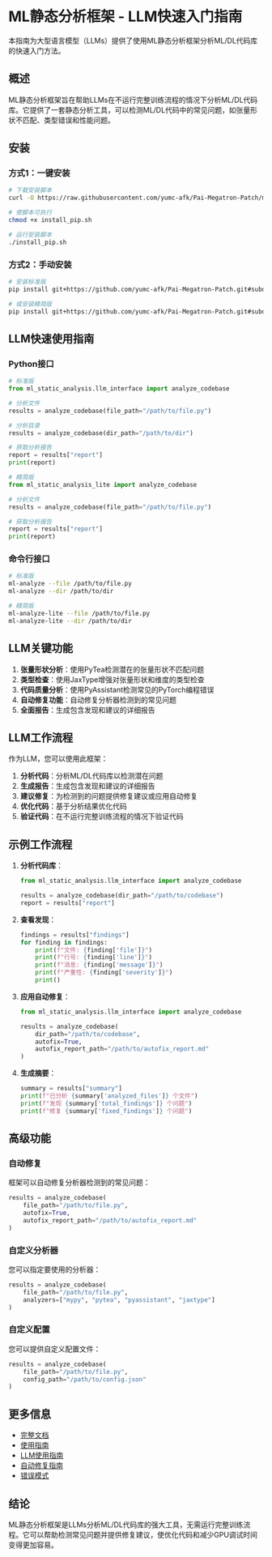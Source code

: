 # ML静态分析框架 - LLM快速入门指南

本指南为大型语言模型（LLMs）提供了使用ML静态分析框架分析ML/DL代码库的快速入门方法。

## 概述

ML静态分析框架旨在帮助LLMs在不运行完整训练流程的情况下分析ML/DL代码库。它提供了一套静态分析工具，可以检测ML/DL代码中的常见问题，如张量形状不匹配、类型错误和性能问题。

## 安装

### 方式1：一键安装

```bash
# 下载安装脚本
curl -O https://raw.githubusercontent.com/yumc-afk/Pai-Megatron-Patch/main/static_analysis/install_pip.sh

# 使脚本可执行
chmod +x install_pip.sh

# 运行安装脚本
./install_pip.sh
```

### 方式2：手动安装

```bash
# 安装标准版
pip install git+https://github.com/yumc-afk/Pai-Megatron-Patch.git#subdirectory=static_analysis

# 或安装精简版
pip install git+https://github.com/yumc-afk/Pai-Megatron-Patch.git#subdirectory=static_analysis[lite]
```

## LLM快速使用指南

### Python接口

```python
# 标准版
from ml_static_analysis.llm_interface import analyze_codebase

# 分析文件
results = analyze_codebase(file_path="/path/to/file.py")

# 分析目录
results = analyze_codebase(dir_path="/path/to/dir")

# 获取分析报告
report = results["report"]
print(report)

# 精简版
from ml_static_analysis_lite import analyze_codebase

# 分析文件
results = analyze_codebase(file_path="/path/to/file.py")

# 获取分析报告
report = results["report"]
print(report)
```

### 命令行接口

```bash
# 标准版
ml-analyze --file /path/to/file.py
ml-analyze --dir /path/to/dir

# 精简版
ml-analyze-lite --file /path/to/file.py
ml-analyze-lite --dir /path/to/dir
```

## LLM关键功能

1. **张量形状分析**：使用PyTea检测潜在的张量形状不匹配问题
2. **类型检查**：使用JaxType增强对张量形状和维度的类型检查
3. **代码质量分析**：使用PyAssistant检测常见的PyTorch编程错误
4. **自动修复功能**：自动修复分析器检测到的常见问题
5. **全面报告**：生成包含发现和建议的详细报告

## LLM工作流程

作为LLM，您可以使用此框架：

1. **分析代码**：分析ML/DL代码库以检测潜在问题
2. **生成报告**：生成包含发现和建议的详细报告
3. **建议修复**：为检测到的问题提供修复建议或应用自动修复
4. **优化代码**：基于分析结果优化代码
5. **验证代码**：在不运行完整训练流程的情况下验证代码

## 示例工作流程

1. **分析代码库**：
   ```python
   from ml_static_analysis.llm_interface import analyze_codebase
   
   results = analyze_codebase(dir_path="/path/to/codebase")
   report = results["report"]
   ```

2. **查看发现**：
   ```python
   findings = results["findings"]
   for finding in findings:
       print(f"文件: {finding['file']}")
       print(f"行号: {finding['line']}")
       print(f"消息: {finding['message']}")
       print(f"严重性: {finding['severity']}")
       print()
   ```

3. **应用自动修复**：
   ```python
   from ml_static_analysis.llm_interface import analyze_codebase
   
   results = analyze_codebase(
       dir_path="/path/to/codebase",
       autofix=True,
       autofix_report_path="/path/to/autofix_report.md"
   )
   ```

4. **生成摘要**：
   ```python
   summary = results["summary"]
   print(f"已分析 {summary['analyzed_files']} 个文件")
   print(f"发现 {summary['total_findings']} 个问题")
   print(f"修复 {summary['fixed_findings']} 个问题")
   ```

## 高级功能

### 自动修复

框架可以自动修复分析器检测到的常见问题：

```python
results = analyze_codebase(
    file_path="/path/to/file.py",
    autofix=True,
    autofix_report_path="/path/to/autofix_report.md"
)
```

### 自定义分析器

您可以指定要使用的分析器：

```python
results = analyze_codebase(
    file_path="/path/to/file.py",
    analyzers=["mypy", "pytea", "pyassistant", "jaxtype"]
)
```

### 自定义配置

您可以提供自定义配置文件：

```python
results = analyze_codebase(
    file_path="/path/to/file.py",
    config_path="/path/to/config.json"
)
```

## 更多信息

- [完整文档](./README.md)
- [使用指南](./USAGE.md)
- [LLM使用指南](./LLM_USAGE_GUIDE.md)
- [自动修复指南](./AUTOFIX_GUIDE.md)
- [错误模式](./ERROR_PATTERNS.md)

## 结论

ML静态分析框架是LLMs分析ML/DL代码库的强大工具，无需运行完整训练流程。它可以帮助检测常见问题并提供修复建议，使优化代码和减少GPU调试时间变得更加容易。
